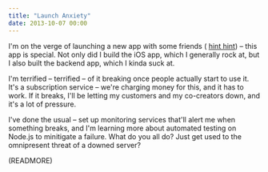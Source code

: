 ```yaml
---
title: "Launch Anxiety"
date: 2013-10-07 00:00
---
```


I'm on the verge of launching a new app with some friends ( [hint hint](http://35mm.io)) – this app is special. Not only did I build the iOS app, which I generally rock at, but I also built the backend app, which I kinda suck at.

I'm terrified – terrified – of it breaking once people actually start to use it. It's a subscription service – we're charging money for this, and it has to work. If it breaks, I'll be letting my customers and my co-creators down, and it's a lot of pressure.

I've done the usual – set up monitoring services that'll alert me when something breaks, and I'm learning more about automated testing on Node.js to minitigate a failure. What do you all do? Just get used to the omnipresent threat of a downed server?

(READMORE)
